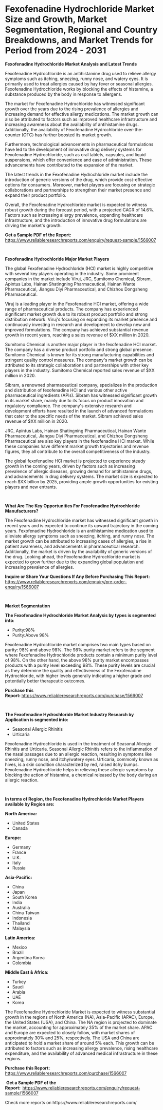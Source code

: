 <p><h1>Fexofenadine Hydrochloride Market Size and Growth, Market Segmentation, Regional and Country Breakdowns, and Market Trends for Period from 2024 -  2031</h1></p><p><strong>Fexofenadine Hydrochloride Market Analysis and Latest Trends</strong></p>
<p><p>Fexofenadine Hydrochloride is an antihistamine drug used to relieve allergy symptoms such as itching, sneezing, runny nose, and watery eyes. It is primarily used to treat allergies caused by hay fever or seasonal allergies. Fexofenadine Hydrochloride works by blocking the effects of histamine, a substance produced by the body in response to allergens.</p><p>The market for Fexofenadine Hydrochloride has witnessed significant growth over the years due to the rising prevalence of allergies and increasing demand for effective allergy medications. The market growth can also be attributed to factors such as improved healthcare infrastructure and increasing awareness about the availability of antihistamine drugs. Additionally, the availability of Fexofenadine Hydrochloride over-the-counter (OTC) has further boosted its market growth.</p><p>Furthermore, technological advancements in pharmaceutical formulations have led to the development of innovative drug delivery systems for Fexofenadine Hydrochloride, such as oral tablets, capsules, and liquid suspensions, which offer convenience and ease of administration. These advancements have contributed to the expansion of the market.</p><p>The latest trends in the Fexofenadine Hydrochloride market include the introduction of generic versions of the drug, which provide cost-effective options for consumers. Moreover, market players are focusing on strategic collaborations and partnerships to strengthen their market presence and expand their product portfolio.</p><p>Overall, the Fexofenadine Hydrochloride market is expected to witness robust growth during the forecast period, with a projected CAGR of 14.6%. Factors such as increasing allergy prevalence, expanding healthcare infrastructure, and the introduction of innovative drug formulations are driving the market's growth.</p></p>
<p><strong>Get a Sample PDF of the Report:&nbsp;</strong> <a href="https://www.reliableresearchreports.com/enquiry/request-sample/1566007">https://www.reliableresearchreports.com/enquiry/request-sample/1566007</a></p>
<p>&nbsp;</p>
<p><strong>Fexofenadine Hydrochloride Major Market Players</strong></p>
<p><p>The global Fexofenadine Hydrochloride (HCl) market is highly competitive with several key players operating in the industry. Some prominent companies in the market include Viruj, JRC, Sumitomo Chemical, Sibram, Apintus Labs, Hainan Shatingning Pharmaceutical, Hainan Wante Pharmaceutical, Jiangsu Diyi Pharmaceutical, and Chizhou Dongsheng Pharmaceutical.</p><p>Viruj is a leading player in the Fexofenadine HCl market, offering a wide range of pharmaceutical products. The company has experienced significant market growth due to its robust product portfolio and strong distribution network. Viruj's focusing on expanding its market presence and continuously investing in research and development to develop new and improved formulations. The company has achieved substantial revenue growth in recent years, reaching a sales revenue of $XX million in 2020.</p><p>Sumitomo Chemical is another major player in the fexofenadine HCl market. The company has a diverse product portfolio and strong global presence. Sumitomo Chemical is known for its strong manufacturing capabilities and stringent quality control measures. The company's market growth can be attributed to its strategic collaborations and partnerships with other key players in the industry. Sumitomo Chemical reported sales revenue of $XX million in 2020.</p><p>Sibram, a renowned pharmaceutical company, specializes in the production and distribution of fexofenadine HCl and various other active pharmaceutical ingredients (APIs). Sibram has witnessed significant growth in its market share, mainly due to its focus on product innovation and regulatory compliance. The company's extensive research and development efforts have resulted in the launch of advanced formulations that cater to the specific needs of the market. Sibram achieved sales revenue of $XX million in 2020.</p><p>JRC, Apintus Labs, Hainan Shatingning Pharmaceutical, Hainan Wante Pharmaceutical, Jiangsu Diyi Pharmaceutical, and Chizhou Dongsheng Pharmaceutical are also key players in the fexofenadine HCl market. While these companies have different market growth trajectories and revenue figures, they all contribute to the overall competitiveness of the industry.</p><p>The global fexofenadine HCl market is projected to experience steady growth in the coming years, driven by factors such as increasing prevalence of allergic diseases, growing demand for antihistamine drugs, and advancements in drug delivery systems. The market size is expected to reach $XX billion by 2025, providing ample growth opportunities for existing players and new entrants.</p></p>
<p>&nbsp;</p>
<p><strong>What Are The Key Opportunities For Fexofenadine Hydrochloride Manufacturers?</strong></p>
<p><p>The Fexofenadine Hydrochloride market has witnessed significant growth in recent years and is expected to continue its upward trajectory in the coming years. Fexofenadine Hydrochloride is an antihistamine medication used to alleviate allergy symptoms such as sneezing, itching, and runny nose. The market growth can be attributed to increasing cases of allergies, a rise in patient awareness, and advancements in pharmaceutical research. Additionally, the market is driven by the availability of generic versions of the drug. Looking ahead, the Fexofenadine Hydrochloride market is expected to grow further due to the expanding global population and increasing prevalence of allergies.</p></p>
<p><strong>Inquire or Share Your Questions If Any Before Purchasing This Report:</strong> <a href="https://www.reliableresearchreports.com/enquiry/pre-order-enquiry/1566007">https://www.reliableresearchreports.com/enquiry/pre-order-enquiry/1566007</a></p>
<p>&nbsp;</p>
<p><strong>Market Segmentation</strong></p>
<p><strong>The Fexofenadine Hydrochloride Market Analysis by types is segmented into:</strong></p>
<p><ul><li>Purity:98%</li><li>Purity:Above 98%</li></ul></p>
<p><p>Fexofenadine Hydrochloride market comprises two main types based on purity: 98% and above 98%. The 98% purity market refers to the segment where Fexofenadine Hydrochloride products contain a minimum purity level of 98%. On the other hand, the above 98% purity market encompasses products with a purity level exceeding 98%. These purity levels are crucial as they determine the quality and effectiveness of the Fexofenadine Hydrochloride, with higher levels generally indicating a higher grade and potentially better therapeutic outcomes.</p></p>
<p><strong>Purchase this Report:&nbsp;</strong><a href="https://www.reliableresearchreports.com/purchase/1566007">https://www.reliableresearchreports.com/purchase/1566007</a></p>
<p>&nbsp;</p>
<p><strong>The Fexofenadine Hydrochloride Market Industry Research by Application is segmented into:</strong></p>
<p><ul><li>Seasonal Allergic Rhinitis</li><li>Urticaria</li></ul></p>
<p><p>Fexofenadine Hydrochloride is used in the treatment of Seasonal Allergic Rhinitis and Urticaria. Seasonal Allergic Rhinitis refers to the inflammation of the nasal passages due to an allergic reaction, resulting in symptoms like sneezing, runny nose, and itchy/watery eyes. Urticaria, commonly known as hives, is a skin condition characterized by red, raised itchy bumps. Fexofenadine Hydrochloride helps in relieving these allergic symptoms by blocking the action of histamine, a chemical released by the body during an allergic reaction.</p></p>
<p>&nbsp;</p>
<p><strong>In terms of Region, the Fexofenadine Hydrochloride Market Players available by Region are:</strong></p>
<p>
    <p> <strong> North America: </strong>
        <ul>
            <li>United States</li>
            <li>Canada</li>
        </ul>
        </p> 
    <p> <strong> Europe: </strong>
        <ul>
            <li>Germany</li>
            <li>France</li>
            <li>U.K.</li>
            <li>Italy</li>
            <li>Russia</li>
        </ul>
        </p> 
    <p> <strong> Asia-Pacific: </strong>
        <ul>
            <li>China</li>
            <li>Japan</li>
            <li>South Korea</li>
            <li>India</li>
            <li>Australia</li>
            <li>China Taiwan</li>
            <li>Indonesia</li>
            <li>Thailand</li>
            <li>Malaysia</li>
        </ul>
        </p> 
    <p> <strong> Latin America: </strong>
        <ul>
            <li>Mexico</li>
            <li>Brazil</li>
            <li>Argentina Korea</li>
            <li>Colombia</li>
        </ul>
        </p> 
    <p> <strong> Middle East & Africa: </strong>
        <ul>
            <li>Turkey</li>
            <li>Saudi</li>
            <li>Arabia</li>
            <li>UAE</li>
            <li>Korea</li>
        </ul>
    </p>
    </p>
<p><p>The Fexofenadine Hydrochloride Market is expected to witness substantial growth in the regions of North America (NA), Asia-Pacific (APAC), Europe, the United States (USA), and China. The NA region is projected to dominate the market, accounting for approximately 35% of the market share. APAC and Europe are expected to closely follow, with market shares of approximately 30% and 25%, respectively. The USA and China are anticipated to hold a market share of around 5% each. This growth can be attributed to factors such as increasing allergy prevalence, rising healthcare expenditure, and the availability of advanced medical infrastructure in these regions.</p></p>
<p><strong>Purchase this Report: </strong><a href="https://www.reliableresearchreports.com/purchase/1566007">https://www.reliableresearchreports.com/purchase/1566007</a></p>
<p>&nbsp;<strong>Get a Sample PDF of the Report:&nbsp;&nbsp;</strong><a href="https://www.reliableresearchreports.com/enquiry/request-sample/1566007">https://www.reliableresearchreports.com/enquiry/request-sample/1566007</a></p>
<p><strong></strong></p>
<p>Check more reports on https://www.reliableresearchreports.com/</p>